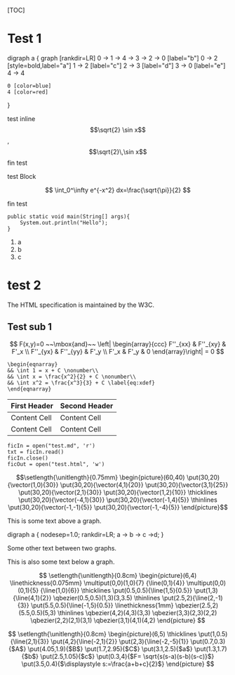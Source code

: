 [TOC]


# Test 1

<dot>
digraph a {
    graph [rankdir=LR]
	0 -> 1 -> 4 -> 3 -> 2 -> 0 [label="b"]
    0 -> 2 [style=bold,label="a"]
    1 -> 2 [label="c"]
    2 -> 3 [label="d"]
    3 -> 0 [label="e"]
    4 -> 4

    0 [color=blue]
    4 [color=red]
}
</dot>


test inline $$\sqrt{2} \sin x$$, $$\sqrt{2}\,\sin x$$ fin test

test Block

$$
\int_0^\infty e^{-x^2} dx=\frac{\sqrt{\pi}}{2}
$$

fin test

    public static void main(String[] args){
        System.out.println("Hello");
    }

1. a
1. b
1. c

# test 2

The HTML specification
is maintained by the W3C.

## Test sub 1

$$
F(x,y)=0 ~~\mbox{and}~~
\left| \begin{array}{ccc}
  F''_{xx} & F''_{xy} &  F'_x \\
  F''_{yx} & F''_{yy} &  F'_y \\
  F'_x     & F'_y     & 0
  \end{array}\right| = 0
$$


    \begin{eqnarray}
    && \int 1 = x + C \nonumber\\
    && \int x = \frac{x^2}{2} + C \nonumber\\
    && \int x^2 = \frac{x^3}{3} + C \label{eq:xdef}
    \end{eqnarray}



First Header  | Second Header
------------- | -------------
Content Cell  | Content Cell
Content Cell  | Content Cell

    ficIn = open("test.md", 'r')
    txt = ficIn.read()
    ficIn.close()
    ficOut = open("test.html", 'w')

$$\setlength{\unitlength}{0.75mm}
\begin{picture}(60,40)
\put(30,20){\vector(1,0){30}}
\put(30,20){\vector(4,1){20}}
\put(30,20){\vector(3,1){25}}
\put(30,20){\vector(2,1){30}}
\put(30,20){\vector(1,2){10}}
\thicklines
\put(30,20){\vector(-4,1){30}}
\put(30,20){\vector(-1,4){5}}
\thinlines
\put(30,20){\vector(-1,-1){5}}
\put(30,20){\vector(-1,-4){5}}
\end{picture}$$


This is some text above a graph.

<dot>
digraph a {
    nodesep=1.0;
    rankdir=LR;
    a -> b -> c ->d;
}
</dot>

Some other text between two graphs.


This is also some text below a graph.

$$
\setlength{\unitlength}{0.8cm}
\begin{picture}(6,4)
\linethickness{0.075mm}
\multiput(0,0)(1,0){7}
{\line(0,1){4}}
\multiput(0,0)(0,1){5}
{\line(1,0){6}}
\thicklines
\put(0.5,0.5){\line(1,5){0.5}}
\put(1,3){\line(4,1){2}}
\qbezier(0.5,0.5)(1,3)(3,3.5)
\thinlines
\put(2.5,2){\line(2,-1){3}}
\put(5.5,0.5){\line(-1,5){0.5}}
\linethickness{1mm}
\qbezier(2.5,2)(5.5,0.5)(5,3)
\thinlines
\qbezier(4,2)(4,3)(3,3)
\qbezier(3,3)(2,3)(2,2)
\qbezier(2,2)(2,1)(3,1)
\qbezier(3,1)(4,1)(4,2)
\end{picture}
$$

$$
\setlength{\unitlength}{0.8cm}
\begin{picture}(6,5)
\thicklines
\put(1,0.5){\line(2,1){3}}
\put(4,2){\line(-2,1){2}}
\put(2,3){\line(-2,-5){1}}
\put(0.7,0.3){$A$}
\put(4.05,1.9){$B$}
\put(1.7,2.95){$C$}
\put(3.1,2.5){$a$}
\put(1.3,1.7){$b$}
\put(2.5,1.05){$c$}
\put(0.3,4){$F=
\sqrt{s(s-a)(s-b)(s-c)}$}
\put(3.5,0.4){$\displaystyle
s:=\frac{a+b+c}{2}$}
\end{picture}
$$
